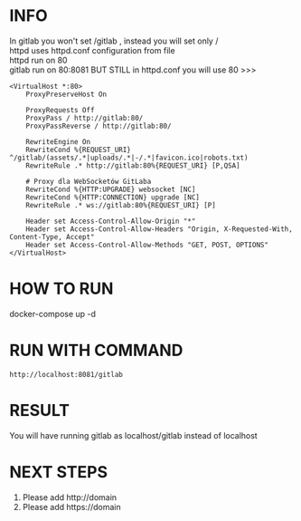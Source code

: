 # INFO
In gitlab you won't set /gitlab , instead you will set only /  
httpd uses httpd.conf configuration from file  
httpd run on 80  
gitlab run on 80:8081 BUT STILL in httpd.conf you will use 80 >>>  

```
<VirtualHost *:80>
    ProxyPreserveHost On

    ProxyRequests Off
    ProxyPass / http://gitlab:80/
    ProxyPassReverse / http://gitlab:80/

    RewriteEngine On
    RewriteCond %{REQUEST_URI} ^/gitlab/(assets/.*|uploads/.*|-/.*|favicon.ico|robots.txt)
    RewriteRule .* http://gitlab:80%{REQUEST_URI} [P,QSA]

    # Proxy dla WebSocketów GitLaba
    RewriteCond %{HTTP:UPGRADE} websocket [NC]
    RewriteCond %{HTTP:CONNECTION} upgrade [NC]
    RewriteRule .* ws://gitlab:80%{REQUEST_URI} [P]

    Header set Access-Control-Allow-Origin "*"
    Header set Access-Control-Allow-Headers "Origin, X-Requested-With, Content-Type, Accept"
    Header set Access-Control-Allow-Methods "GET, POST, OPTIONS"
</VirtualHost>
```

# HOW TO RUN
docker-compose up -d   


# RUN WITH COMMAND

```
http://localhost:8081/gitlab
```

# RESULT
You will have running gitlab as localhost/gitlab instead of localhost  


# NEXT STEPS
1) Please add http://domain
2) Please add https://domain
